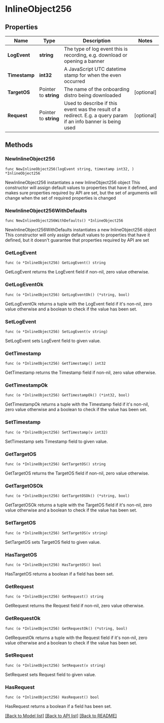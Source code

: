 # InlineObject256

## Properties

Name | Type | Description | Notes
------------ | ------------- | ------------- | -------------
**LogEvent** | **string** | The type of log event this is recording, e.g. download or opening a banner | 
**Timestamp** | **int32** | A JavaScript UTC datetime stamp for when the even occurred | 
**TargetOS** | Pointer to **string** | The name of the onboarding distro being downloaded | [optional] 
**Request** | Pointer to **string** | Used to describe if this event was the result of a redirect. E.g. a query param if an info banner is being used | [optional] 

## Methods

### NewInlineObject256

`func NewInlineObject256(logEvent string, timestamp int32, ) *InlineObject256`

NewInlineObject256 instantiates a new InlineObject256 object
This constructor will assign default values to properties that have it defined,
and makes sure properties required by API are set, but the set of arguments
will change when the set of required properties is changed

### NewInlineObject256WithDefaults

`func NewInlineObject256WithDefaults() *InlineObject256`

NewInlineObject256WithDefaults instantiates a new InlineObject256 object
This constructor will only assign default values to properties that have it defined,
but it doesn't guarantee that properties required by API are set

### GetLogEvent

`func (o *InlineObject256) GetLogEvent() string`

GetLogEvent returns the LogEvent field if non-nil, zero value otherwise.

### GetLogEventOk

`func (o *InlineObject256) GetLogEventOk() (*string, bool)`

GetLogEventOk returns a tuple with the LogEvent field if it's non-nil, zero value otherwise
and a boolean to check if the value has been set.

### SetLogEvent

`func (o *InlineObject256) SetLogEvent(v string)`

SetLogEvent sets LogEvent field to given value.


### GetTimestamp

`func (o *InlineObject256) GetTimestamp() int32`

GetTimestamp returns the Timestamp field if non-nil, zero value otherwise.

### GetTimestampOk

`func (o *InlineObject256) GetTimestampOk() (*int32, bool)`

GetTimestampOk returns a tuple with the Timestamp field if it's non-nil, zero value otherwise
and a boolean to check if the value has been set.

### SetTimestamp

`func (o *InlineObject256) SetTimestamp(v int32)`

SetTimestamp sets Timestamp field to given value.


### GetTargetOS

`func (o *InlineObject256) GetTargetOS() string`

GetTargetOS returns the TargetOS field if non-nil, zero value otherwise.

### GetTargetOSOk

`func (o *InlineObject256) GetTargetOSOk() (*string, bool)`

GetTargetOSOk returns a tuple with the TargetOS field if it's non-nil, zero value otherwise
and a boolean to check if the value has been set.

### SetTargetOS

`func (o *InlineObject256) SetTargetOS(v string)`

SetTargetOS sets TargetOS field to given value.

### HasTargetOS

`func (o *InlineObject256) HasTargetOS() bool`

HasTargetOS returns a boolean if a field has been set.

### GetRequest

`func (o *InlineObject256) GetRequest() string`

GetRequest returns the Request field if non-nil, zero value otherwise.

### GetRequestOk

`func (o *InlineObject256) GetRequestOk() (*string, bool)`

GetRequestOk returns a tuple with the Request field if it's non-nil, zero value otherwise
and a boolean to check if the value has been set.

### SetRequest

`func (o *InlineObject256) SetRequest(v string)`

SetRequest sets Request field to given value.

### HasRequest

`func (o *InlineObject256) HasRequest() bool`

HasRequest returns a boolean if a field has been set.


[[Back to Model list]](../README.md#documentation-for-models) [[Back to API list]](../README.md#documentation-for-api-endpoints) [[Back to README]](../README.md)


